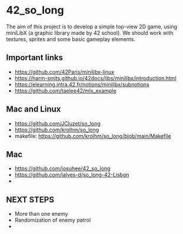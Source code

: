 # 42_so_long
The aim of this project is to develop a simple top-view 2D game, using miniLibX (a graphic library made by 42 school). We should work with textures, sprites and some basic gameplay elements.

## Important links
- https://github.com/42Paris/minilibx-linux
- https://harm-smits.github.io/42docs/libs/minilibx/introduction.html
- https://elearning.intra.42.fr/notions/minilibx/subnotions
- https://github.com/taelee42/mlx_example

## Mac and Linux
- https://github.com/JCluzet/so_long
- https://github.com/krolhm/so_long
- makefile: https://github.com/krolhm/so_long/blob/main/Makefile

## Mac
- https://github.com/josuhee/42_so_long
- https://github.com/jalves-d/so_long-42-Lisbon
- 

## NEXT STEPS
- More than one enemy
- Randomization of enemy patrol
- 